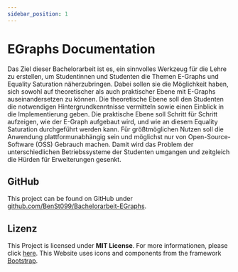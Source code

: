 ```yaml
---
sidebar_position: 1
---
```


# EGraphs Documentation

Das Ziel dieser Bachelorarbeit ist es, ein sinnvolles Werkzeug für die Lehre zu erstellen, um Studentinnen und Studenten die Themen E-Graphs und Equality Saturation näherzubringen. Dabei sollen sie die Möglichkeit haben, sich sowohl auf theoretischer als auch praktischer Ebene mit E-Graphs auseinandersetzen zu können. Die theoretische Ebene soll den Studenten die notwendigen Hintergrundkenntnisse vermitteln sowie einen Einblick in die Implementierung geben. Die praktische Ebene soll Schritt für Schritt aufzeigen, wie der E-Graph aufgebaut wird, und wie an diesem Equality Saturation durchgeführt werden kann. Für größtmöglichen Nutzen soll die Anwendung plattformunabhängig sein und möglichst nur von Open-Source-Software (OSS) Gebrauch machen. Damit wird das Problem der unterschiedlichen Betriebssysteme der Studenten umgangen und zeitgleich die Hürden für Erweiterungen gesenkt.



## GitHub

This project can be found on GitHub under [github.com/BenSt099/Bachelorarbeit-EGraphs](https://github.com/BenSt099/Bachelorarbeit-EGraphs).

## Lizenz 

This Project is licensed under **MIT License**. For more informationen, please click [here](https://github.com/BenSt099/Bachelorarbeit-EGraphs/blob/main/LICENSE). This Website uses icons and components from the framework [Bootstrap](https://getbootstrap.com/).